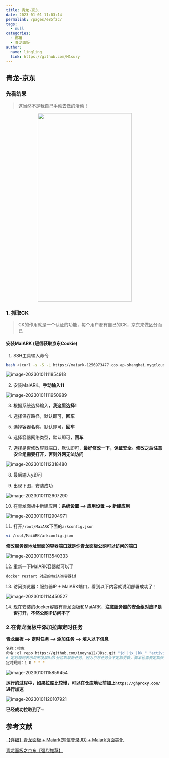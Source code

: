 ```yaml
---
title: 青龙-京东
date: 2023-01-01 11:03:14
permalink: /pages/e85f2c/
tags: 
  - null
categories: 
  - 部署
  - 青龙面板
author: 
  name: lingling
  link: https://github.com/M1sury
---
```


## 青龙-京东

### 先看结果

>  这当然不是我自己手动去做的活动！

<div align=center><img src="https://cdn.staticaly.com/gh/M1sury/image-store@master/image-20230101110545581.png"  width="300px" height="600px"></div>

### 1. 抓取CK

> CK的作用就是一个认证的功能，每个用户都有自己的CK，京东来做区分而已

#### 安装MaiARK (短信获取京东Cookie)

1. SSH工具输入命令

```bash
bash <(curl -s -S -L https://maiark-1256973477.cos.ap-shanghai.myqcloud.com/kiss.sh)
```

![image-20230101111854918](https://cdn.staticaly.com/gh/M1sury/image-store@master/image-20230101111854918.png)

2. 安装MaiARK。**手动输入11**

![image-20230101111950989](https://cdn.staticaly.com/gh/M1sury/image-store@master/image-20230101111950989.png)

3. 根据系统选择输入，**我这里选择1**

4. 选择保存路径，默认即可，**回车**

5. 选择容器名称，默认即可，**回车**

6. 选择容器网络类型，默认即可，**回车**

7. 选择是否修改容器端口，默认即可，**最好修改一下，保证安全。修改之后注意安全组需要打开，否则外网无法访问**

![image-20230101112318480](https://cdn.staticaly.com/gh/M1sury/image-store@master/image-20230101112318480.png)

8. 最后输入y即可

9. 出现下图，安装成功

![image-20230101112607290](https://cdn.staticaly.com/gh/M1sury/image-store@master/image-20230101112607290.png)

10. 在青龙面板中新建应用：**系统设置  --> 应用设置 --> 新建应用**

![image-20230101112904971](https://cdn.staticaly.com/gh/M1sury/image-store@master/image-20230101112904971.png)

11. 打开`/root/MaiARK`下面的`arkconfig.json`

```bash
vi /root/MaiARK/arkconfig.json
```

**修改服务器地址里面的容器端口就是你青龙面板公网可以访问的端口**

![image-20230101113540333](https://cdn.staticaly.com/gh/M1sury/image-store@master/image-20230101113540333.png)

12. 重新一下MaiARK容器就可以了

```bash
docker restart 对应的MaiARK容器id
```

13. 访问浏览器：服务器IP + MaiARK端口，看到以下内容就说明部署成功了！

![image-20230101114450527](https://cdn.staticaly.com/gh/M1sury/image-store@master/image-20230101114450527.png)

14. 现在安装的docker容器有青龙面板和MaiARK，**注意服务器的安全组对应IP是否打开，不然公网IP访问不了**

### 2.在青龙面板中添加拉库定时任务

**青龙面板 --> 定时任务 --> 添加任务 --> 填入以下信息**

```bash
名称：拉库
命令：ql repo https://github.com/inoyna12/JDsc.git "jd_|jx_|kk_" "activity|backUp" "^jd[^_]|USER|sendNotify|JD_DailyBonus|utils|function|ql"
# 定时规则表示每天凌晨0点1分拉取最新任务，因为京东任务会不定期更新，脚本也需要定期做出策略调整
定时规则：1 0 * * *     
```

![image-20230101115859454](https://cdn.staticaly.com/gh/M1sury/image-store@master/image-20230101115859454.png)

**运行的过程中，如果拉库比较慢，可以在仓库地址前加上`https://ghproxy.com/`进行加速**

![image-20230101120107921](https://cdn.staticaly.com/gh/M1sury/image-store@master/image-20230101120107921.png)

**已经成功拉取到了~**

## 参考文献

[【详细】青龙面板 + Maiark(短信登录JD) + Maiark页面美化](https://blog.csdn.net/qq_62656106/article/details/127909489)

[青龙面板之京东【强烈推荐】](https://blog.csdn.net/cai901022/article/details/124193892)
